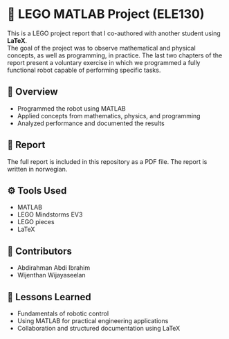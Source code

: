 # 🤖 LEGO MATLAB Project (ELE130)

This is a LEGO project report that I co-authored with another student using **LaTeX**.  
The goal of the project was to observe mathematical and physical concepts, as well as programming, in practice. 
The last two chapters of the report present a voluntary exercise in which we programmed a fully functional robot capable of performing specific tasks.

## 📘 Overview
- Programmed the robot using MATLAB  
- Applied concepts from mathematics, physics, and programming  
- Analyzed performance and documented the results

## 📄 Report
The full report is included in this repository as a PDF file. The report is written in norwegian.

## ⚙️ Tools Used
- MATLAB  
- LEGO Mindstorms EV3
- LEGO pieces 
- LaTeX  

## 👥 Contributors
- Abdirahman Abdi Ibrahim
- Wijenthan Wijayaseelan

## 🧠 Lessons Learned
- Fundamentals of robotic control  
- Using MATLAB for practical engineering applications  
- Collaboration and structured documentation using LaTeX

